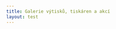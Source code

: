 ```yaml
---
title: Galerie výtisků, tiskáren a akcí
layout: test
---
```


<style type="text/css">#picasaPhotos img {border: 1px solid #000; margin: 5px 5px 5px 5px;}</style>
<pre id="picasaSubtitle"> </pre>
<div id="picasaPhotos"> </div>
<script src="https://ajax.googleapis.com/ajax/libs/jquery/1.6.2/jquery.min.js" type="text/javascript"></script>
<script src="javascripts/picasa.js" type="text/javascript"></script>
<link rel="stylesheet" href="stylesheets/styles.css" type="text/css" media="screen" />
<script type="text/javascript">loadPicasaAlbum("dustingraves", "YumaTerritorialPrison");</script>
